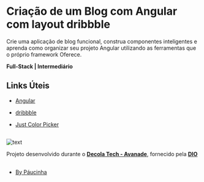 # Criação de um Blog com Angular com layout dribbble

Crie uma aplicação de blog funcional, construa componentes inteligentes e aprenda como organizar seu projeto Angular utilizando as ferramentas que o próprio framework Oferece.

**Full-Stack | Intermediário**

## Links Úteis

* [Angular](https://angular.dev/)

* [dribbble](https://dribbble.com/)

* [Just Color Picker](https://annystudio.com/software/colorpicker/)

##

![text](https://assets.dio.me/ZBn61yjmIoS_KQ-UT2E5dwVnvtQVkqG0s8Hzo5X9y4k/f:webp/h:221/q:80/L3RyYWNrcy9jb3Zlci85NGZkNmRkZi0zZDE2LTRlYTUtYmM1ZC05ZTA4ZGY0NDJlMzMucG5n)

Projeto desenvolvido durante o [**Decola Tech - Avanade**](https://www.dio.me/bootcamp/decola-tech-2025), fornecido pela [**DIO**](https://www.dio.me/)

##

- [By Páucinha](https://github.com/Paucinha)